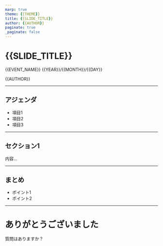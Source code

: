 ```yaml
---
marp: true
theme: {{THEME}}
title: {{SLIDE_TITLE}}
author: {{AUTHOR}}
paginate: true
_paginate: false
---
```


# {{SLIDE_TITLE}}

{{EVENT_NAME}}
{{YEAR}}/{{MONTH}}/{{DAY}}

{{AUTHOR}}

---

## アジェンダ

- 項目1
- 項目2
- 項目3

---

## セクション1

内容...

---

## まとめ

- ポイント1
- ポイント2

---

# ありがとうございました

質問はありますか？
